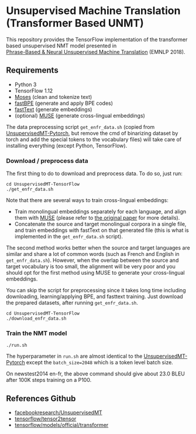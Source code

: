 # Unsupervised Machine Translation (Transformer Based UNMT)

This repository provides the TensorFlow implementation of the transformer based unsupervised NMT model presented in  
[Phrase-Based & Neural Unsupervised Machine Translation](https://arxiv.org/abs/1804.07755) (EMNLP 2018).

## Requirements
* Python 3
* TensorFlow 1.12
* [Moses](http://www.statmt.org/moses/) (clean and tokenize text)
* [fastBPE](https://github.com/glample/fastBPE) (generate and apply BPE codes)
* [fastText](https://github.com/facebookresearch/fastText) (generate embeddings)
* (optional) [MUSE](https://github.com/facebookresearch/MUSE) (generate cross-lingual embeddings)

The data preprocessing script `get_enfr_data.sh` (copied from [UnsupervisedMT-Pytorch](https://github.com/facebookresearch/UnsupervisedMT), 
but remove the cmd of binarizing dataset by torch and add the special tokens to the vocabulary files) will take care of installing everything (except Python, TensorFlow).

### Download / preprocess data

The first thing to do to download and preprocess data. To do so, just run:

```
cd UnsupervisedMT-TensorFlow
./get_enfr_data.sh
```

Note that there are several ways to train cross-lingual embeddings:
- Train monolingual embeddings separately for each language, and align them with [MUSE](https://github.com/facebookresearch/MUSE) (please refer to [the original paper](https://openreview.net/pdf?id=H196sainb) for more details).
- Concatenate the source and target monolingual corpora in a single file, and train embeddings with fastText on that generated file (this is what is implemented in the `get_enfr_data.sh` script).

The second method works better when the source and target languages are similar and share a lot of common words (such as French and English in `get_enfr_data.sh`). However, when the overlap between the source and target vocabulary is too small, the alignment will be very poor and you should opt for the first method using MUSE to generate your cross-lingual embeddings.


You can skip the script for preprocessing since it takes long time including downloading, learning/applying BPE, and fasttext training. 
Just download the prepared datasets, after running `get_enfr_data.sh`.
```
cd UnsupervisedMT-TensorFlow
./download_enfr_data.sh
```

### Train the NMT model

```
./run.sh
```

The hyperparameter in `run.sh` are almost identical to the [UnsupervisedMT-Pytorch](https://github.com/facebookresearch/UnsupervisedMT) except the `batch_size=2048` which is a token level batch size.

On newstest2014 en-fr, the above command should give about 23.0 BLEU after 100K steps training on a P100.


## References Github
* [facebookresearch/UnsupervisedMT](https://github.com/facebookresearch/UnsupervisedMT)
* [tensorflow/tensor2tensor](https://github.com/tensorflow/tensor2tensor)
* [tensorflow/models/official/transformer](https://github.com/tensorflow/models/tree/master/official/transformer)
